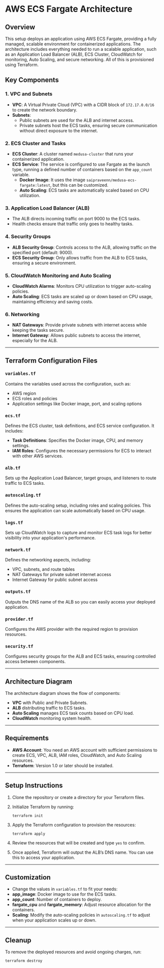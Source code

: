 # AWS ECS Fargate Architecture

## Overview

This setup deploys an application using AWS ECS Fargate, providing a fully managed, scalable environment for containerized applications. The architecture includes everything needed to run a scalable application, such as an Application Load Balancer (ALB), ECS Cluster, CloudWatch for monitoring, Auto Scaling, and secure networking. All of this is provisioned using Terraform.



## Key Components

### 1. **VPC and Subnets**
   - **VPC**: A Virtual Private Cloud (VPC) with a CIDR block of `172.17.0.0/16` to create the network boundary.
   - **Subnets**: 
     - Public subnets are used for the ALB and internet access.
     - Private subnets host the ECS tasks, ensuring secure communication without direct exposure to the internet.

### 2. **ECS Cluster and Tasks**
   - **ECS Cluster**: A cluster named `medusa-cluster` that runs your containerized application.
   - **ECS Service**: The service is configured to use Fargate as the launch type, running a defined number of containers based on the `app_count` variable. 
     - **Docker Image**: It uses the image `saipraveenn/medusa-ecs-fargate:latest`, but this can be customized.
     - **Auto Scaling**: ECS tasks are automatically scaled based on CPU utilization.

### 3. **Application Load Balancer (ALB)**
   - The ALB directs incoming traffic on port 9000 to the ECS tasks.
   - Health checks ensure that traffic only goes to healthy tasks.

### 4. **Security Groups**
   - **ALB Security Group**: Controls access to the ALB, allowing traffic on the specified port (default: 9000).
   - **ECS Security Group**: Only allows traffic from the ALB to ECS tasks, ensuring a secure environment.

### 5. **CloudWatch Monitoring and Auto Scaling**
   - **CloudWatch Alarms**: Monitors CPU utilization to trigger auto-scaling policies.
   - **Auto Scaling**: ECS tasks are scaled up or down based on CPU usage, maintaining efficiency and saving costs.

### 6. **Networking**
   - **NAT Gateways**: Provide private subnets with internet access while keeping the tasks secure.
   - **Internet Gateway**: Allows public subnets to access the internet, especially for the ALB.

---

## Terraform Configuration Files

### `variables.tf`
Contains the variables used across the configuration, such as:
- AWS region
- ECS roles and policies
- Application settings like Docker image, port, and scaling options

### `ecs.tf`
Defines the ECS cluster, task definitions, and ECS service configuration. It includes:
- **Task Definitions**: Specifies the Docker image, CPU, and memory settings.
- **IAM Roles**: Configures the necessary permissions for ECS to interact with other AWS services.

### `alb.tf`
Sets up the Application Load Balancer, target groups, and listeners to route traffic to ECS tasks.

### `autoscaling.tf`
Defines the auto-scaling setup, including roles and scaling policies. This ensures the application can scale automatically based on CPU usage.

### `logs.tf`
Sets up CloudWatch logs to capture and monitor ECS task logs for better visibility into your application's performance.

### `network.tf`
Defines the networking aspects, including:
- VPC, subnets, and route tables
- NAT Gateways for private subnet internet access
- Internet Gateway for public subnet access

### `outputs.tf`
Outputs the DNS name of the ALB so you can easily access your deployed application.

### `provider.tf`
Configures the AWS provider with the required region to provision resources.

### `security.tf`
Configures security groups for the ALB and ECS tasks, ensuring controlled access between components.

---

## Architecture Diagram

The architecture diagram shows the flow of components:
- **VPC** with Public and Private Subnets.
- **ALB** distributing traffic to ECS tasks.
- **Auto Scaling** manages ECS task counts based on CPU load.
- **CloudWatch** monitoring system health.

---

## Requirements

- **AWS Account**: You need an AWS account with sufficient permissions to create ECS, VPC, ALB, IAM roles, CloudWatch, and Auto Scaling resources.
- **Terraform**: Version 1.0 or later should be installed.

---

## Setup Instructions

1. Clone the repository or create a directory for your Terraform files.
2. Initialize Terraform by running:
   
   `terraform init`
   
4. Apply the Terraform configuration to provision the resources:
   
   `terraform apply`

6. Review the resources that will be created and type `yes` to confirm.
7. Once applied, Terraform will output the ALB’s DNS name. You can use this to access your application.

---

## Customization

- Change the values in `variables.tf` to fit your needs:
- **app_image**: Docker image to use for the ECS tasks.
- **app_count**: Number of containers to deploy.
- **fargate_cpu** and **fargate_memory**: Adjust resource allocation for the containers.
- **Scaling**: Modify the auto-scaling policies in `autoscaling.tf` to adjust when your application scales up or down.

---

## Cleanup

To remove the deployed resources and avoid ongoing charges, run:

`terraform destroy`



